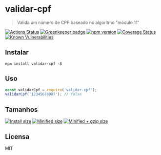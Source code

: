 # validar-cpf

> Valida um número de CPF baseado no algorítmo "módulo 11"

[![Actions Status](https://github.com/guilhermehn/validar-cpf/workflows/Node%20CI/badge.svg)](https://github.com/guilhermehn/validar-cpf/actions)
[![Greenkeeper badge](https://badges.greenkeeper.io/guilhermehn/validar-cpf.svg)](https://greenkeeper.io/)
[![npm version](https://badge.fury.io/js/validar-cpf.svg)](http://badge.fury.io/js/validar-cpf)
[![Coverage Status](https://coveralls.io/repos/github/guilhermehn/validar-cpf/badge.svg?branch=master)](https://coveralls.io/github/guilhermehn/validar-cpf?branch=master)
[![Known Vulnerabilities](https://snyk.io/test/github/guilhermehn/validar-cpf/badge.svg)](https://snyk.io/test/github/guilhermehn/validar-cpf)


## Instalar

`npm install validar-cpf -S`

## Uso

```js
const validarCpf = require('validar-cpf');
validarCpf('12345678987'); // false
```

## Tamanhos

[![Install size](https://badgen.net/packagephobia/install/validar-cpf)](https://badgen.net/packagephobia/install/validar-cpf)
[![Minified size](https://badgen.net/bundlephobia/min/validar-cpf)](https://badgen.net/bundlephobia/min/validar-cpf)
[![Minified + gzip size](https://badgen.net/bundlephobia/minzip/validar-cpf)](https://badgen.net/bundlephobia/minzip/validar-cpf)

## Licensa

MIT
